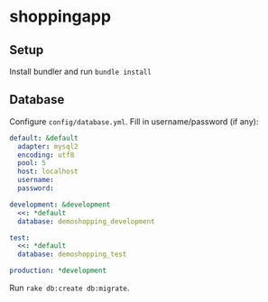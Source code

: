 # shoppingapp

## Setup
Install bundler and run `bundle install`

## Database

Configure `config/database.yml`. Fill in username/password (if any):

```yaml
default: &default
  adapter: mysql2
  encoding: utf8
  pool: 5
  host: localhost
  username:
  password:

development: &development
  <<: *default
  database: demoshopping_development

test:
  <<: *default
  database: demoshopping_test

production: *development
```

Run `rake db:create db:migrate`.
